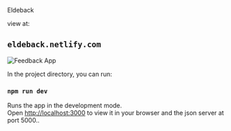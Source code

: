 Eldeback

view at:
## `eldeback.netlify.com`

![Feedback App](https://i.ibb.co/XZYjXTz/Feedback-App.jpg)

In the project directory, you can run:

### `npm run dev`

Runs the app in the development mode.\
Open [http://localhost:3000](http://localhost:3000) to view it in your browser and the json server at port 5000..




